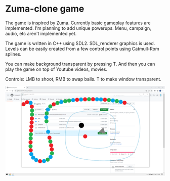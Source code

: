 # Zuma-clone game

The game is inspired by Zuma. Currently basic gameplay features are implemented. I'm planning to add unique powerups. Menu, campaign, audio, etc aren't implemented yet.

The game is written in C++ using SDL2. SDL_renderer graphics is used. Levels can be easily created from a few control points using Catmull-Rom splines.

You can make background transparent by pressing T. And then you can play the game on top of Youtube videos, movies. 

Controls: LMB to shoot, RMB to swap balls. T to make window transparent.

![screenshot](game.png?raw=true)
